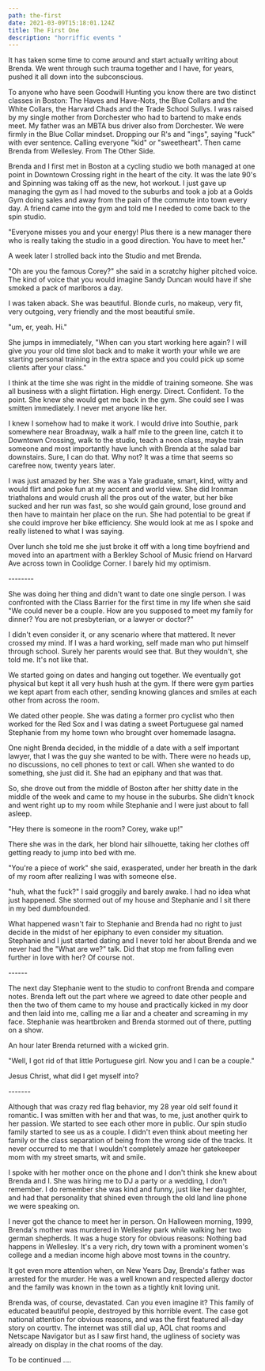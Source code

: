 ```yaml
---
path: the-first
date: 2021-03-09T15:18:01.124Z
title: The First One
description: "horriffic events "
---
```

It has taken some time to come around and start actually writing about Brenda.  We went through such trauma together and I have, for years, pushed it all down into the subconscious. 

To anyone who have seen Goodwill Hunting you know there are two distinct classes in Boston: The Haves and Have-Nots, the Blue Collars and the White Collars, the Harvard Chads and the Trade School Sullys.  I was raised by my single mother from Dorchester who had to bartend to make ends meet.  My father was an MBTA bus driver also from Dorchester.  We were firmly in the Blue Collar mindset.  Dropping our R's and "ings", saying "fuck" with ever sentence.  Calling everyone "kid" or "sweetheart".  Then came Brenda from Wellesley. From The Other Side.

Brenda and I first met in Boston at a cycling studio we both managed at one point in Downtown Crossing right in the heart of the city.  It was the late 90's and Spinning was taking off as the new, hot workout.  I just gave up managing the gym as I had moved to the suburbs and took a job at a Golds Gym doing sales and away from the pain of the commute into town every day.  A friend came into the gym and told me I needed to come back to the spin studio. 

"Everyone misses you and your energy! Plus there is a new manager there who is really taking the studio in a good direction. You have to meet her."

A week later I strolled back into the Studio and met Brenda.  

"Oh are you the famous Corey?"  she said in a scratchy higher pitched voice.  The kind of voice that you would imagine Sandy Duncan would have if she smoked a pack of marlboros a day.  

I was taken aback.  She was beautiful. Blonde curls, no makeup, very fit, very outgoing, very friendly and the most beautiful smile. 

"um, er, yeah. Hi."

She jumps in immediately, "When can you start working here again?  I will give you your old time slot back and to make it worth your while we are starting personal training in the extra space and you could pick up some clients after your class."

I think at the time she was right in the middle of training someone. She was all business with a slight flirtation. High energy. Direct. Confident. To the point. She knew she would get me back in the gym.  She could see I was smitten immediately. I never met anyone like her. 

I knew I somehow had to make it work. I would drive into Southie, park somewhere near Broadway, walk a half mile to the green line, catch it to Downtown Crossing, walk to the studio, teach a noon class, maybe train someone and most importantly have lunch with Brenda at the salad bar downstairs.  Sure, I can do that. Why not?  It was a time that seems so carefree now, twenty years later.     

I was just amazed by her.  She was a Yale graduate, smart, kind, witty and would flirt and poke fun at my accent and world view. She did Ironman triathalons and would crush all the pros out of the water, but her bike sucked and her run was fast, so she would gain ground, lose ground and then have to maintain her place on the run.  She had potential to be great if she could improve her bike efficiency.  She would look at me as I spoke and really listened to what I was saying. 

Over lunch she  told me she just broke it off with a long time boyfriend and moved into an apartment with a Berkley School of Music friend on Harvard Ave across town in Coolidge Corner. I barely hid my optimism.

\--------

She was doing her thing and didn't want to date one single person.  I was confronted with the Class Barrier for the first time in my life when she said "We could never be a couple.  How are you supposed to meet my family for dinner? You are not presbyterian, or a lawyer or doctor?" 

 I didn't even consider it, or any scenario where that mattered. It never crossed my mind. If I was a hard working, self made man who put himself through school.  Surely her parents would see that.  But they wouldn't, she told me. It's not like that.

We started going on dates and hanging out together. We eventually got physical but kept it all very hush hush at the gym.  If there were gym parties we kept apart from each other, sending knowing glances and smiles at each other from across the room. 

We dated other people. She was dating a former pro cyclist who then worked for the Red Sox and I was dating a sweet Portuguese gal named Stephanie from my home town who brought over homemade lasagna.  

One night Brenda decided, in the middle of a date with a self important lawyer, that I was the guy she wanted to be with. There were no heads up, no discussions, no cell phones to text or call. When she wanted to do something, she just did it.  She had an epiphany and that was that. 

So, she drove out from the middle of Boston after her shitty date in the middle of the week and came to my house in the suburbs. She didn't knock and went right up to my room while Stephanie and I were just about to fall asleep.  

"Hey there is someone in the room? Corey, wake up!"

There she was in the dark, her blond hair [](https://www.google.com/search?rlz=1C5CHFA_enUS847US847&sxsrf=ALeKk01gMbpx9FVEkj34p0YwRMDPAOO5dg:1617721431092&q=silhouette&spell=1&sa=X&ved=2ahUKEwjAnPv58envAhVLjp4KHXEjDFoQkeECKAB6BAgCEDA)silhouette, taking her clothes off getting ready to jump into bed with me. 

"You're a piece of work"  she said,  exasperated, under her breath in the dark of my room after realizing I was with someone else. 

"huh, what the fuck?" I said groggily and barely awake.  I had no idea what just happened.  She stormed out of my house and Stephanie and I sit there in my bed dumbfounded.  

What happened wasn't fair to Stephanie and Brenda had no right to just decide in the midst of her epiphany to even consider my situation.  Stephanie and I just started dating and I never told her about Brenda and we never had the "What are we?" talk.  Did that stop me from falling even further in love with her?  Of course not.

\------

The next day Stephanie went to the studio to confront Brenda and compare notes.  Brenda left out the part where we agreed to date other people and then the two of them came to my house and practically kicked in my door and then laid into me, calling me a liar and a cheater and screaming in my face.  Stephanie was heartbroken and Brenda stormed out of there, putting on a show.  

An hour later Brenda returned with a wicked grin.   

"Well, I got rid of that little Portuguese girl.  Now you and I can be a couple."

Jesus Christ, what did I get myself into? 

\-------

Although that was crazy red flag behavior, my 28 year old self found it romantic.  I was smitten with her and that was, to me, just another quirk to her passion.  We started to see each other more in public.  Our spin studio family started to see us as a couple.  I didn't even think about meeting her family or the class separation of being from the wrong side of the tracks. It never occurred to me that I wouldn't completely amaze her gatekeeper mom with my street smarts, wit and smile.  

I spoke with her mother once on the phone and I don't think she knew about Brenda and I. She was hiring me to DJ a party or a wedding, I don't remember.  I do remember she was kind and funny, just like her daughter, and had that personality that shined even through the old land line phone we were speaking on. 

I never got the chance to meet her in person.  On Halloween morning, 1999, Brenda's mother was murdered in Wellesley park while walking her two german shepherds.  It was a huge story for obvious reasons:  Nothing bad happens in Wellesley. It's a very rich, dry town with a prominent women's college and a median income high above most towns in the country.  

It got even more attention when, on New Years Day, Brenda's father was arrested for the murder.   He was a well known and respected allergy doctor and the family was known in the town as a tightly knit loving unit.  

Brenda was, of course, devastated.  Can you even imagine it?  This family of educated beautiful people, destroyed by this horrible event.  The case got national attention for obvious reasons, and was the first featured all-day story on courttv.   The internet was still dial up, AOL chat rooms and Netscape Navigator but as I saw first hand, the ugliness of society was already on display in the chat rooms of the day.  



To be continued ....